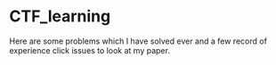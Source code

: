 # CTF_learning
Here are some problems which I have solved ever and a few record of experience
click issues to look at my paper.
